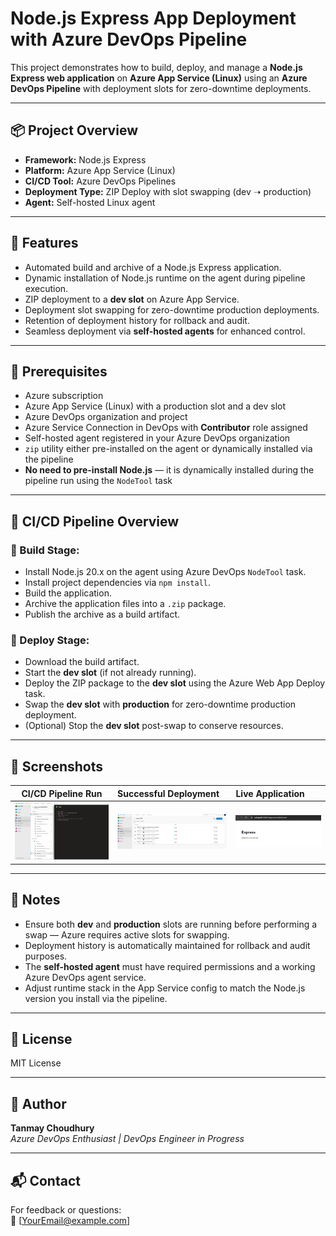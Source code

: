 
# Node.js Express App Deployment with Azure DevOps Pipeline

This project demonstrates how to build, deploy, and manage a **Node.js Express web application** on **Azure App Service (Linux)** using an **Azure DevOps Pipeline** with deployment slots for zero-downtime deployments.

---

## 📦 Project Overview

- **Framework:** Node.js Express  
- **Platform:** Azure App Service (Linux)  
- **CI/CD Tool:** Azure DevOps Pipelines  
- **Deployment Type:** ZIP Deploy with slot swapping (dev ➝ production)  
- **Agent:** Self-hosted Linux agent

---

## 📜 Features

- Automated build and archive of a Node.js Express application.
- Dynamic installation of Node.js runtime on the agent during pipeline execution.
- ZIP deployment to a **dev slot** on Azure App Service.
- Deployment slot swapping for zero-downtime production deployments.
- Retention of deployment history for rollback and audit.
- Seamless deployment via **self-hosted agents** for enhanced control.

---

## 🔧 Prerequisites

- Azure subscription  
- Azure App Service (Linux) with a production slot and a dev slot  
- Azure DevOps organization and project  
- Azure Service Connection in DevOps with **Contributor** role assigned  
- Self-hosted agent registered in your Azure DevOps organization  
- `zip` utility either pre-installed on the agent or dynamically installed via the pipeline  
- **No need to pre-install Node.js** — it is dynamically installed during the pipeline run using the `NodeTool` task

---

## 🚀 CI/CD Pipeline Overview

### 📌 Build Stage:
- Install Node.js 20.x on the agent using Azure DevOps `NodeTool` task.
- Install project dependencies via `npm install`.
- Build the application.
- Archive the application files into a `.zip` package.
- Publish the archive as a build artifact.

### 📌 Deploy Stage:
- Download the build artifact.
- Start the **dev slot** (if not already running).
- Deploy the ZIP package to the **dev slot** using the Azure Web App Deploy task.
- Swap the **dev slot** with **production** for zero-downtime production deployment.
- (Optional) Stop the **dev slot** post-swap to conserve resources.

---

## 📸 Screenshots

| CI/CD Pipeline Run | Successful Deployment | Live Application |
|:-----------------:|:---------------------|:----------------|
| ![Pipeline Runs](./assets/pipeline-runs.png) | ![Deployment Success](./assets/deploy-success.png) | ![Live App](./assets/live-app.png) |

---

## 📌 Notes

- Ensure both **dev** and **production** slots are running before performing a swap — Azure requires active slots for swapping.
- Deployment history is automatically maintained for rollback and audit purposes.
- The **self-hosted agent** must have required permissions and a working Azure DevOps agent service.
- Adjust runtime stack in the App Service config to match the Node.js version you install via the pipeline.

---

## 📑 License

MIT License

---

## 🙌 Author

**Tanmay Choudhury**  
*Azure DevOps Enthusiast | DevOps Engineer in Progress*

---

## 📬 Contact

For feedback or questions:  
📧 [YourEmail@example.com]
